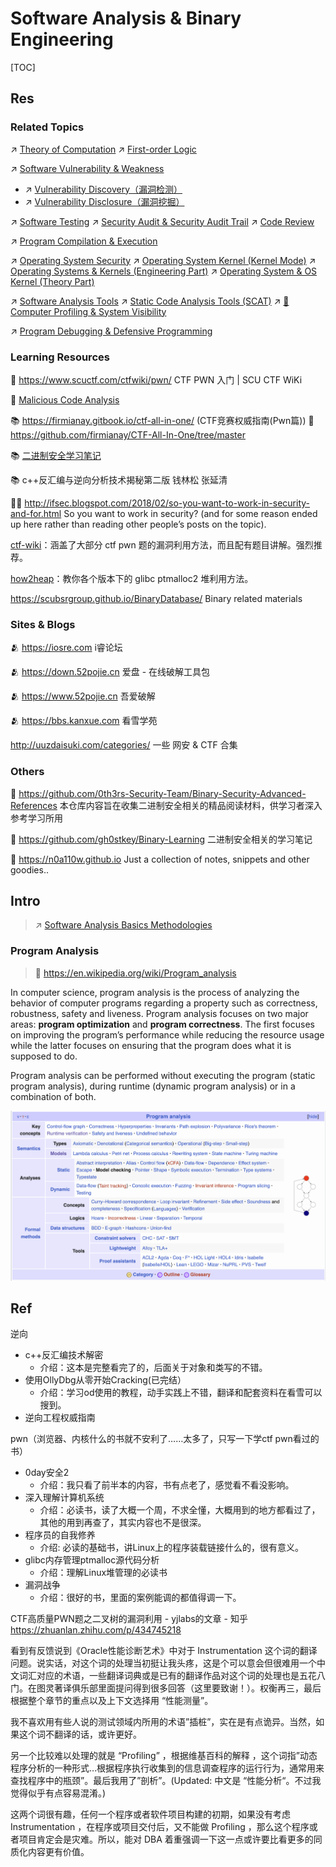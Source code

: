 # Software Analysis & Binary Engineering

[TOC]



## Res
### Related Topics
↗ [Theory of Computation](../../../../🧮%20Math%20&%20Theoretical%20Computer%20Science%20(TCS)/🤼‍♀️%20Mathematical%20Logics/😶‍🌫️%20Theory%20of%20Computation/Theory%20of%20Computation.md)
↗ [First-order Logic](../../../../🧮%20Math%20&%20Theoretical%20Computer%20Science%20(TCS)/🤼‍♀️%20Mathematical%20Logics/📍%20Mathematical%20Logics%20Basics/First-order%20Logic.md)

↗ [Software Vulnerability & Weakness](../🐒%20Software%20Vulnerability%20&%20Weakness/Software%20Vulnerability%20&%20Weakness.md)
- ↗ [Vulnerability Discovery（漏洞检测）](../🐒%20Software%20Vulnerability%20&%20Weakness/Vulnerability%20Discovery（漏洞检测）/Vulnerability%20Discovery（漏洞检测）.md)
- ↗ [Vulnerability Disclosure（漏洞挖掘）](../🐒%20Software%20Vulnerability%20&%20Weakness/Vulnerability%20Disclosure（漏洞挖掘）/Vulnerability%20Disclosure（漏洞挖掘）.md)

↗ [Software Testing](../../../../Software%20Engineering/Software%20Maintenance%20&%20Operations%20Management/🧪%20Software%20Testing/Software%20Testing.md)
↗ [Security Audit & Security Audit Trail](../../../⛈️%20Risk%20Management/🐺%20Risk%20Countermeasures%20&%20Security%20Control/Security%20Audit%20&%20Security%20Audit%20Trail/Security%20Audit%20&%20Security%20Audit%20Trail.md)
↗ [Code Review](../../../⛈️%20Risk%20Management/🐺%20Risk%20Countermeasures%20&%20Security%20Control/Security%20Audit%20&%20Security%20Audit%20Trail/Code%20Review.md)

↗ [Program Compilation & Execution](../../../../🔑%20CS%20Core/🛣️%20Program%20Compilation%20&%20Execution/Program%20Compilation%20&%20Execution.md)

↗ [Operating System Security](../../../System%20Security/Operating%20System%20Security/Operating%20System%20Security.md)
↗ [Operating System Kernel (Kernel Mode)](../../../../🔑%20CS%20Core/👷🏾‍♂️%20Computer%20(Host)%20System/Operating%20System%20&%20OS%20Kernel%20(Theory%20Part)/😴%20Operating%20System%20Components%20&%20Runtime%20Libraries/Operating%20System%20Kernel%20(Kernel%20Mode).md)
↗ [Operating Systems & Kernels (Engineering Part)](../../../../🔑%20CS%20Core/🥷🏼%20Operating%20Systems%20&%20Kernels%20(Engineering%20Part)/Operating%20Systems%20&%20Kernels%20(Engineering%20Part).md)
↗ [Operating System & OS Kernel (Theory Part)](../../../../🔑%20CS%20Core/👷🏾‍♂️%20Computer%20(Host)%20System/Operating%20System%20&%20OS%20Kernel%20(Theory%20Part)/Operating%20System%20&%20OS%20Kernel%20(Theory%20Part).md)

↗ [Software Analysis Tools](../../../☠️%20Kill%20Chain%20&%20Security%20Tool%20Box/🔞%20Software%20Analysis%20Tools/Software%20Analysis%20Tools.md)
↗ [Static Code Analysis Tools (SCAT)](../../../☠️%20Kill%20Chain%20&%20Security%20Tool%20Box/🔞%20Software%20Analysis%20Tools/⛰️%20Static%20Code%20Analysis%20Tools%20(SCAT)/Static%20Code%20Analysis%20Tools%20(SCAT).md)
↗ [📌 Computer Profiling & System Visibility](../../../../🔑%20CS%20Core/🥷🏼%20Operating%20Systems%20&%20Kernels%20(Engineering%20Part)/Linux%20(Derived%20From%20UNIX%20Family)/Linux%20Free%20Software%20&%20OSS%20(Open%20Source%20Software)/Host%20Management/📌%20Computer%20Profiling%20&%20System%20Visibility.md)

↗ [Program Debugging & Defensive Programming](../../../../🗺%20CS%20Overview/Program%20Debugging%20&%20Defensive%20Programming.md)


### Learning Resources
📂 https://www.scuctf.com/ctfwiki/pwn/
CTF PWN 入门 | SCU CTF WiKi

🏫 [Malicious Code Analysis](../../../../🗺%20CS%20Overview/Courses%20of%20Universities/CMU/Malicious%20Code%20Analysis/Malicious%20Code%20Analysis.md)

📚 https://firmianay.gitbook.io/ctf-all-in-one/ (CTF竞赛权威指南(Pwn篇))
🚧 https://github.com/firmianay/CTF-All-In-One/tree/master
 
📚 [二进制安全学习笔记](https://binhack.readthedocs.io/zh/latest/index.html)

📚 c++反汇编与逆向分析技术揭秘第二版 钱林松 张延清

👨‍💻 http://ifsec.blogspot.com/2018/02/so-you-want-to-work-in-security-and-for.html 
So you want to work in security? (and for some reason ended up here rather than reading other people’s posts on the topic).

[ctf-wiki](https://ctf-wiki.org/)：涵盖了大部分 ctf pwn 题的漏洞利用方法，而且配有题目讲解。强烈推荐。

[how2heap](https://github.com/shellphish/how2heap)：教你各个版本下的 glibc ptmalloc2 堆利用方法。

https://scubsrgroup.github.io/BinaryDatabase/
Binary related materials


### Sites & Blogs
🫂 https://iosre.com i睿论坛

🫂 https://down.52pojie.cn 爱盘 - 在线破解工具包

🫂 https://www.52pojie.cn 吾爱破解

🫂 https://bbs.kanxue.com 看雪学苑

http://uuzdaisuki.com/categories/
一些 网安 & CTF 合集


### Others
🚧 https://github.com/0th3rs-Security-Team/Binary-Security-Advanced-References
本仓库内容旨在收集二进制安全相关的精品阅读材料，供学习者深入参考学习所用

📔 https://github.com/gh0stkey/Binary-Learning
二进制安全相关的学习笔记

📔 https://n0a110w.github.io
Just a collection of notes, snippets and other goodies..



## Intro
> ↗ [Software Analysis Basics Methodologies](📌%20Software%20Analysis%20Basics%20Methodologies/Software%20Analysis%20Basics%20Methodologies.md)


### Program Analysis
> 🔗 https://en.wikipedia.org/wiki/Program_analysis

In computer science, program analysis is the process of analyzing the behavior of computer programs regarding a property such as correctness, robustness, safety and liveness. Program analysis focuses on two major areas: **program optimization** and **program correctness**. The first focuses on improving the program’s performance while reducing the resource usage while the latter focuses on ensuring that the program does what it is supposed to do.

Program analysis can be performed without executing the program (static program analysis), during runtime (dynamic program analysis) or in a combination of both.

![](../../../../../Assets/Pics/Screenshot%202025-04-14%20at%2020.08.51.png)



## Ref
[ctf re/pwn入门书单]: https://eternalsakura13.com/2018/05/31/shudan/
逆向
- c++反汇编技术解密
	- 介绍：这本是完整看完了的，后面关于对象和类写的不错。
- 使用OllyDbg从零开始Cracking(已完结）
	- 介绍：学习od使用的教程，动手实践上不错，翻译和配套资料在看雪可以搜到。
- 逆向工程权威指南

pwn（浏览器、内核什么的书就不安利了……太多了，只写一下学ctf pwn看过的书）
- 0day安全2
	- 介绍：我只看了前半本的内容，书有点老了，感觉看不看没影响。
- 深入理解计算机系统
	- 介绍：必读书，读了大概一个周，不求全懂，大概用到的地方都看过了，其他的用到再查了，其实内容也不是很深。
- 程序员的自我修养
	- 介绍: 必读的基础书，讲Linux上的程序装载链接什么的，很有意义。
- glibc内存管理ptmalloc源代码分析
	- 介绍：理解Linux堆管理的必读书
- 漏洞战争
	- 介绍：很好的书，里面的案例能调的都值得调一下。


[二进制安全学习之路]: https://xz.aliyun.com/t/12402

[👍 脱壳技术 ｜ 看雪学苑]: https://bbs.kanxue.com/thread-58798.htm

CTF高质量PWN题之二叉树的漏洞利用 - yjlabs的文章 - 知乎
https://zhuanlan.zhihu.com/p/434745218

[hahbiubiubiub]: https://hahbiubiubiu.github.io/MyBook/#/

[Instrumentation 与 Profiling | CSDN]: https://blog.csdn.net/fenng/article/details/81362183?fromshare=blogdetail&sharetype=blogdetail&sharerId=81362183&sharerefer=PC&sharesource=weixin_43336330&sharefrom=from_link

看到有反馈说到《Oracle性能诊断艺术》中对于 Instrumentation 这个词的翻译问题。说实话，对这个词的处理当初挺让我头疼，这是个可以意会但很难用一个中文词汇对应的术语，一些翻译词典或是已有的翻译作品对这个词的处理也是五花八门。在图灵著译俱乐部里面提问得到很多回答（这里要致谢！）。权衡再三，最后根据整个章节的重点以及上下文选择用 “性能测量”。

我不喜欢用有些人说的测试领域内所用的术语”插桩”，实在是有点诡异。当然，如果这个词不翻译的话，或许更好。

另一个比较难以处理的就是 “Profiling” ，根据维基百科的解释 ，这个词指”动态程序分析的一种形式…根据程序执行收集到的信息调查程序的运行行为，通常用来查找程序中的瓶颈”。最后我用了”剖析”。(Updated: 中文是 “性能分析“。不过我觉得似乎有点容易混淆。)

这两个词很有趣，任何一个程序或者软件项目构建的初期，如果没有考虑 Instrumentation ，在程序或项目交付后，又不能做 Profiling ，那么这个程序或者项目肯定会是灾难。所以，能对 DBA 着重强调一下这一点或许要比看更多的同质化内容更有价值。
